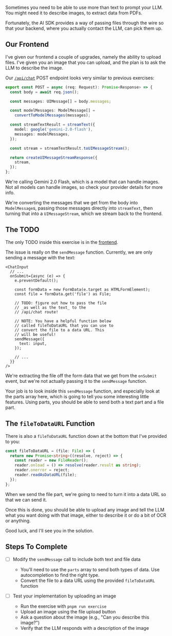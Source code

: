 Sometimes you need to be able to use more than text to prompt your LLM. You might need it to describe images, to extract data from PDFs.

Fortunately, the AI SDK provides a way of passing files through the wire so that your backend, where you actually contact the LLM, can pick them up.

## Our Frontend

I've given our frontend a couple of upgrades, namely the ability to upload files. I've given you an image that you can upload, and the plan is to ask the LLM to describe the image.

Our [`/api/chat`](./api/chat.ts) POST endpoint looks very similar to previous exercises:

```ts
export const POST = async (req: Request): Promise<Response> => {
  const body = await req.json();

  const messages: UIMessage[] = body.messages;

  const modelMessages: ModelMessage[] =
    convertToModelMessages(messages);

  const streamTextResult = streamText({
    model: google('gemini-2.0-flash'),
    messages: modelMessages,
  });

  const stream = streamTextResult.toUIMessageStream();

  return createUIMessageStreamResponse({
    stream,
  });
};
```

We're calling Gemini 2.0 Flash, which is a model that can handle images. Not all models can handle images, so check your provider details for more info.

We're converting the messages that we get from the body into `ModelMessage`s, passing those messages directly into `streamText`, then turning that into a `UIMessageStream`, which we stream back to the frontend.

## The TODO

The only TODO inside this exercise is in the [frontend](./client/root.tsx).

The issue is really on the `sendMessage` function. Currently, we are only sending a message with the text:

```tsx
<ChatInput
  // ...
  onSubmit={async (e) => {
    e.preventDefault();

    const formData = new FormData(e.target as HTMLFormElement);
    const file = formData.get('file') as File;

    // TODO: figure out how to pass the file
    // _as well as the text_ to the
    // /api/chat route!

    // NOTE: You have a helpful function below
    // called fileToDataURL that you can use to
    // convert the file to a data URL. This
    // will be useful!
    sendMessage({
      text: input,
    });

    // ...
  }}
/>
```

We're extracting the file off the form data that we get from the `onSubmit` event, but we're not actually passing it to the `sendMessage` function.

Your job is to look inside this `sendMessage` function, and especially look at the parts array here, which is going to tell you some interesting little features. Using parts, you should be able to send both a text part and a file part.

## The `fileToDataURL` Function

There is also a `fileToDataURL` function down at the bottom that I've provided to you:

```ts
const fileToDataURL = (file: File) => {
  return new Promise<string>((resolve, reject) => {
    const reader = new FileReader();
    reader.onload = () => resolve(reader.result as string);
    reader.onerror = reject;
    reader.readAsDataURL(file);
  });
};
```

When we send the file part, we're going to need to turn it into a data URL so that we can send it.

Once this is done, you should be able to upload any image and tell the LLM what you want doing with that image, either to describe it or do a bit of OCR or anything.

Good luck, and I'll see you in the solution.

## Steps To Complete

- [ ] Modify the `sendMessage` call to include both text and file data
  - You'll need to use the `parts` array to send both types of data. Use autocompletion to find the right type.
  - Convert the file to a data URL using the provided `fileToDataURL` function

- [ ] Test your implementation by uploading an image
  - Run the exercise with `pnpm run exercise`
  - Upload an image using the file upload button
  - Ask a question about the image (e.g., "Can you describe this image?")
  - Verify that the LLM responds with a description of the image
